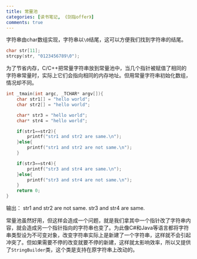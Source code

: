 ```yaml
---
title: 常量池
categories: [读书笔记, 《剑指offer》]
comments: true
---
```


字符串由char数组实现，字符串以`\0`结尾，这可以方便我们找到字符串的结尾。

```c++
char str[11];
strcpy(str, "0123456789\0");
```

为了节省内存，C/C++把常量字符串放到常量池中，当几个指针被赋值了相同的字符串常量时，实际上它们会指向相同的内存地址。但用常量字符串初始化数组，情况却不同。

```c++
int _tmain(int argc, _TCHAR* argv[]){
    char str1[] = "hello world";
    char str2[] = "hello world";

    char* str3 = "hello world";
    char* str4 = "hello world";

    if(str1==str2){
        printf("str1 and str2 are same.\n");
    }else{
        printf("str1 and str2 are not same.\n");
    }

    if(str3==str4){
        printf("str3 and str4 are same.\n");
    }else{
        printf("str3 and str4 are not same.\n");
    }
    return 0;
}
```

输出：
str1 and str2 are not same.
str3 and str4 are same.

常量池虽然好用，但这样会造成一个问题，就是我们拿其中一个指针改了字符串内容，就会造成另一个指针指向的字符串也变了。为此像C#和Java等语言都将字符串类型设为不可变对象，改变字符串实际上是新建了一个字符串，这样就不会引起冲突了。但如果需要不停的改变就要不停的新建，这样就太影响效率，所以又提供了`StringBuilder`类，这个类是支持在原字符串上改动的。